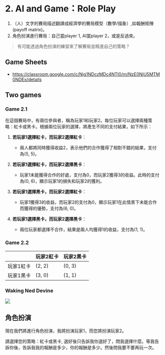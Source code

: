 # 2. AI and Game：Role Play

  1. （人）文字的賽局描述翻譯成經濟學的賽局模型（數學/描象）,如報酬矩陣(payoff matrix)。
  2. 角色扮演進行賽局：自己當player 1, AI當player 2，或是反過來。

> 有可能透過角色扮演的練習來了解賽局並精進自己的策略？

## Game Sheets

 - <https://classroom.google.com/c/Njg1NDczMDc4NTI0/m/NzE0NjU5MTM0NDEx/details>

## Two games

### Game 2.1

在這個賽局中，有兩位參與者，稱為玩家1和玩家2。每位玩家可以選擇兩種策略：紅卡或黑卡。根據兩位玩家的選擇，將產生不同的支付結果，如下所示：

1. **若玩家1選擇紅卡，而玩家2選擇紅卡**：
   - 兩人都將同時獲得收益2，表示他們的合作獲得了相對不錯的結果，支付為(5, 5)。

2. **若玩家1選擇紅卡，而玩家2選擇黑卡**：
   - 玩家1未能獲得合作的好處，支付為0，而玩家2獲得3的收益。此時的支付為(0, 6)，顯示玩家1的損失和玩家2的獲利。

3. **若玩家1選擇黑卡，而玩家2選擇紅卡**：
   - 玩家1獲得3的收益，而玩家2的支付為0，顯示玩家1在此情景下未能合作而獲得的優勢，支付為(6, 0)。

4. **若玩家1選擇黑卡，而玩家2選擇黑卡**：
   - 兩位玩家都選擇不合作，結果是兩人均獲得1的收益，支付為(1, 1)。

### Game 2.2

|  |玩家2紅卡  |玩家2黑卡  |
|---|---|---|
|玩家1紅卡  |(2, 2)  |(0, 3)  |
|玩家1黑卡  |(3, 0)  |(1, 1)  |

### Waking Ned Devine

![](https://m.media-amazon.com/images/I/A1WL8i6HjYL._AC_UF1000,1000_QL80_.jpg)

## 角色扮演

現在我們將進行角色扮演，我將扮演玩家1，而您將扮演玩家2。

請選擇您的策略：紅卡或黑卡, 選好後只告訴我你選好了，問我選擇什麼。等我告訴你後，告訴我我的報酬是多少，你的報酬是多少。然後問我要不要再玩一次。

